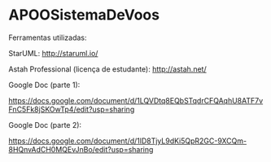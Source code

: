 # APOOSistemaDeVoos
Ferramentas utilizadas:

  StarUML: http://staruml.io/
  
  Astah Professional (licença de estudante): http://astah.net/

Google Doc (parte 1):

  https://docs.google.com/document/d/1LQVDtq8EQbSTqdrCFQAqhU8ATF7vFnC5Fk8jSKOwTp4/edit?usp=sharing
  
  Google Doc (parte 2):
  
  https://docs.google.com/document/d/1lD8TjyL9dKi5QpR2GC-9XCQm-8HQnvAdCH0MQEvJnBo/edit?usp=sharing
